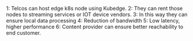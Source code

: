 1: Telcos can host edge k8s node using Kubedge.
2: They can rent those nodes to streaming services or IOT device vendors.
3: In this way they can ensure local data processing
4: Reduction of bandwidth
5: Low latency, higher performance
6: Content provider can ensure better reachability to end customer.
